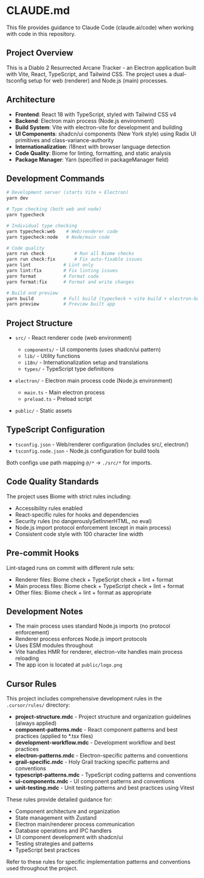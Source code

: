 # CLAUDE.md

This file provides guidance to Claude Code (claude.ai/code) when working with code in this repository.

## Project Overview

This is a Diablo 2 Resurrected Arcane Tracker - an Electron application built with Vite, React, TypeScript, and Tailwind CSS. The project uses a dual-tsconfig setup for web (renderer) and Node.js (main) processes.

## Architecture

- **Frontend**: React 18 with TypeScript, styled with Tailwind CSS v4
- **Backend**: Electron main process (Node.js environment)
- **Build System**: Vite with electron-vite for development and building
- **UI Components**: shadcn/ui components (New York style) using Radix UI primitives and class-variance-authority
- **Internationalization**: i18next with browser language detection
- **Code Quality**: Biome for linting, formatting, and static analysis
- **Package Manager**: Yarn (specified in packageManager field)

## Development Commands

```bash
# Development server (starts Vite + Electron)
yarn dev

# Type checking (both web and node)
yarn typecheck

# Individual type checking
yarn typecheck:web    # Web/renderer code
yarn typecheck:node   # Node/main code

# Code quality
yarn run check           # Run all Biome checks
yarn run check:fix       # Fix auto-fixable issues
yarn lint            # Lint only
yarn lint:fix        # Fix linting issues
yarn format          # Format code
yarn format:fix      # Format and write changes

# Build and preview
yarn build           # Full build (typecheck + vite build + electron-builder)
yarn preview         # Preview built app
```

## Project Structure

- `src/` - React renderer code (web environment)

  - `components/` - UI components (uses shadcn/ui pattern)
  - `lib/` - Utility functions
  - `i18n/` - Internationalization setup and translations
  - `types/` - TypeScript type definitions

- `electron/` - Electron main process code (Node.js environment)

  - `main.ts` - Main electron process
  - `preload.ts` - Preload script

- `public/` - Static assets

## TypeScript Configuration

- `tsconfig.json` - Web/renderer configuration (includes src/, electron/)
- `tsconfig.node.json` - Node.js configuration for build tools

Both configs use path mapping `@/*` → `./src/*` for imports.

## Code Quality Standards

The project uses Biome with strict rules including:

- Accessibility rules enabled
- React-specific rules for hooks and dependencies
- Security rules (no dangerouslySetInnerHTML, no eval)
- Node.js import protocol enforcement (except in main process)
- Consistent code style with 100 character line width

## Pre-commit Hooks

Lint-staged runs on commit with different rule sets:

- Renderer files: Biome check + TypeScript check + lint + format
- Main process files: Biome check + TypeScript check + lint + format
- Other files: Biome check + lint + format as appropriate

## Development Notes

- The main process uses standard Node.js imports (no protocol enforcement)
- Renderer process enforces Node.js import protocols
- Uses ESM modules throughout
- Vite handles HMR for renderer, electron-vite handles main process reloading
- The app icon is located at `public/logo.png`

## Cursor Rules

This project includes comprehensive development rules in the `.cursor/rules/` directory:

- **project-structure.mdc** - Project structure and organization guidelines (always applied)
- **component-patterns.mdc** - React component patterns and best practices (applied to *.tsx files)
- **development-workflow.mdc** - Development workflow and best practices
- **electron-patterns.mdc** - Electron-specific patterns and conventions
- **grail-specific.mdc** - Holy Grail tracking specific patterns and conventions
- **typescript-patterns.mdc** - TypeScript coding patterns and conventions
- **ui-components.mdc** - UI component patterns and conventions
- **unit-testing.mdc** - Unit testing patterns and best practices using Vitest

These rules provide detailed guidance for:

- Component architecture and organization
- State management with Zustand
- Electron main/renderer process communication
- Database operations and IPC handlers
- UI component development with shadcn/ui
- Testing strategies and patterns
- TypeScript best practices

Refer to these rules for specific implementation patterns and conventions used throughout the project.
